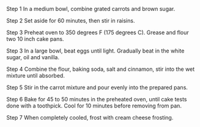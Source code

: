 
Step 1
In a medium bowl, combine grated carrots and brown sugar. 

Step 2
Set aside for 60 minutes, then stir in raisins.

Step 3
Preheat oven to 350 degrees F (175 degrees C). Grease and flour two 10 inch cake pans.

Step 3
In a large bowl, beat eggs until light. Gradually beat in the white sugar, oil and vanilla. 

Step 4
Combine the flour, baking soda, salt and cinnamon, stir into the wet mixture until absorbed.

Step 5
Stir in the carrot mixture and pour evenly into the prepared pans.

Step 6
Bake for 45 to 50 minutes in the preheated oven, until cake tests done with a toothpick. Cool for 10 minutes before removing from pan. 

Step 7
When completely cooled, frost with cream cheese frosting.